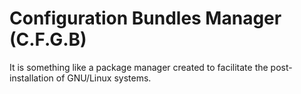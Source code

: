 # Configuration Bundles Manager (C.F.G.B)
It is something like a package manager created to facilitate the post-installation of GNU/Linux systems.
